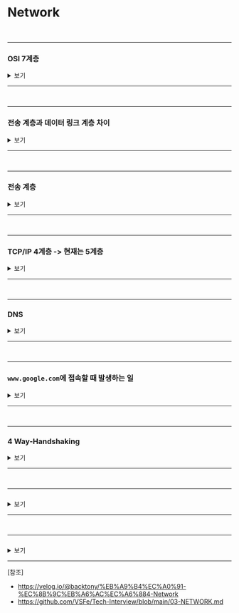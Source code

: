 # Network

<br>

-----------------------

### OSI 7계층

<details>
    <summary> 보기 </summary>
    <br />

-----------------------

**Application Layer (응용)**
  - 최종 목적지로 응용프로그램과 연관해 서비스를 수행하는 계층
  - Ex) HTTP, FTP, DNS

**Presentation Layer (표현)**
  - 데이터 압축 및 변환이 이뤄지는 계층
  - Ex) JPEG, MPEG

**Session Layer (세션)**
  - 데이터가 통신하기 위해 논리적 연결을 담당하는 계층
  - Ex) API, Socket

**Transport Layer (전송)**
  - 종단 간의 사용자들에게 신뢰성 있는 데이터를 전달하는 계층
  - 흐름 제어 : 송신측과 수신측 사이의 **데이터 처리 속도 차이를 제어**
  - 혼잡 제어 : 네트워크 혼잡을 피하기 위해 **데이터 전송 속도 제어**
  - 오류 제어 : **오류 검출 및 재전송**

**Network Layer (네트워크)**
  - IP를 지정하고 라우터로 경로를 선택
  - 네트워크를 통해 선택된 경로로 패킷을 전달하는 계층

**Data-Link Layer (데이터 링크)**
  - 신뢰성 있는 전송을 보장하기 위한 계층
  - 흐름 제어, 오류 제어, 희선 제어

**Physical Layer (물리)**
  - 전기적, 물리적 세부 사항을 정의하는 계층


</details>

-----------------------

<br>

-----------------------

### 전송 계층과 데이터 링크 계층 차이

<details>
    <summary> 보기 </summary>
    <br />

-----------------------

**전송 계층과 데이터 링크 계층 차이**
- 전송 계층은 논리적으로 1:1 연결된 송신과 수신 `(종단간)` 호스트에 신뢰성 관련 기능을 제공한다.
- 데이터 링크 계층은 물리적으로 1:1 연결된 호스트 `(직접 묶여있는 호스트-노드 혹은 노드-노드)` 사이의 전송에서 신뢰성 관련 기능을 제공한다.

**계층을 나눈 이유?**
- 통신이 일어나는 과정을 단계별로 알 수 있게 하여 문제 발생 시 해당 단계만 수정하면 된다.

-----------------------

</details>

-----------------------

<br>

-----------------------

### 전송 계층

<details>
    <summary> 보기 </summary>
    <br />

-----------------------

**TCP 패킷 추적 관리**
- 데이터는 패킷 단위로 쪼개져 같은 목적지로 전송
- 패킷의 분실 확인 처리를 하기 위해 패킷에 각 번호를 부여해 목적지에서 패킷 재조립 

**흐름 제어**
- 송신측, 수신측 사이의 데이터 처리 속도 차이를 제어하기 위한 기법
- 송신측의 데이터 처리 속도를 조절하여 수신자의 버퍼오버플로우를 방지한다.
- 슬라이딩 윈도우를 사용
  - 송신측에서 `0,1,2,3,4,5,6`을 보낼 수 있는 프레임을 가지고 `0,1`을 전송하면 슬라이딩 윈도우는 `2,3,4,5,6`으로 변경
  - 수신측에서 ACK를 보내면 송신측은 이전에 보낸 데이터 `0,1`을 수신측에서 정상적으로 받았음을 알게되고 ACK 개수 만큼 프레임의 수를 오른쪽으로 확장 

**오류 제어**
- 프레임이 손상 혹은 손실 됐을 경우 재전송을 통해 오류 복구
- 3가지 방식
  - Stop and Wait ARQ
    - 수신측에서 ACK or NAK을 보낸다.
    - 수신측에서 받지 못한 경우 NAK을 보낸고 송신측은 해당 데이터 재전송
    - 만약 분실된 경우 일정 간격의 시간을 두고 타임아웃이 되면 송신측에서 데이터 재전송
  - Go-Back-N ARQ
    - 손상되거나 분실된 경우 확인된 마지막 프레임 이후로 모든 프레임 재전송
    - Ex) `1,2,3` 중 수신측에서 1, 3 중 3을 버리고 2를 받지 못했다고 송신측에 보내면 송신측은 2부터 다시 보낸다.  
  - SR ARQ
    - Go-Back-N을 보완한 방법으로 손실된 프레임만 재전송
    - 별도 데이터 재정렬을 수행해야 한다.
    - 별도의 버퍼를 필요로 한다.

**혼잡 제어**
- 네트워크 혼잡을 피하기 위해 송신측에서 보내는 데이터 전송 속도를 제어하는 것
- AIMD 방식
  - 처음 패킷 하나를 보내 문제가 없다면 Window Size를 1씩 증가시키는 방식
  - 문제 발생 시, Window Size를 절반으로 줄인다.
  - 초기에 높은 대역폭을 사용하지 못하여 오랜 시간이 걸린다.
  - 네트워크가 혼잡해지는 상황을 미리 감지하지 못한다.
- Slow Start 방식
  - 처음 패킷을 하나씩 보내는 것은 같지만 매 전송마다 2배씩 증가하여 데이터의 크기가 지수함수적으로 증가
  - 전송되는 데이터의 크기가 임계값에 도달하면 혼잡 회피 단계로 넘어간다.
  - 혼잡 현상이 발생하면 Window Size를 1로 줄인다.
  - 혼잡 현상이 발생했던 Window Size 절반까지는 지수함수 꼴로 증가하고 이후부턴 1씩 증가.
- Fast Recovery (빠른 회복) 방식
  - 혼잡 시 1로 줄이지 않고 절반으로 줄인 후 선형 증가
- 혼잡 회피
  - 임계값을 넘어가면 1씩만 선형적으로 증가 
</details>

-----------------------

<br>

-----------------------

### TCP/IP 4계층 -> 현재는 5계층

<details>
    <summary> 보기 </summary>
    <br />

-----------------------

- **Application Layer (응용)**
  - 7-Layer의 `Application(응용) + Presentation(표현) + Session(세션)`
- **Transport Layer (전송)**
- **Network Layer (네트워크)**
- **Data Link Layer (데이터 링크)**
- **Physical Layer (물리)**

</details>

-----------------------

<br>

-----------------------

### DNS

<details>
    <summary> 보기 </summary>
    <br />

-----------------------

IP 주소를 문자로 표현한 주소로 바꾸는 시스템 혹은 서버

</details>

-----------------------

<br>

-----------------------

### `www.google.com`에 접속할 때 발생하는 일

<details>
    <summary> 보기 </summary>
    <br />

-----------------------

1. `www.google.com`을 브라우저 주소창에 입력한다.
2. 브라우저는 캐싱된 DNS 기록을 통해 `www.google.com`에 대응되는 IP 주소가 있는지 확인
   - Browser 캐시 확인
   - OS 캐시 확인
   - Router 캐시 확인
   - ISP 캐시 확인
3. 요청한 URL이 캐시에 없으면 `ISP(인터넷 서비스 제공자 - KT 등)`의 DNS 서버가 `www.google.com`을 호스팅하고 있는 서버의 IP 주소를 찾기 위해 DNS-Query를 날려서 찾는다.
4. 브라우저는 IP 주소를 받아서 서버와 TCP 연결을 한다. => `3 Way Handshaking`
   - 클라이언트가 서버로 접속 요청 SYN 패킷을 보낸다.
   - 서버에서는 수락하는 ACK, SYN 패킷을 보낸다.
   - 클라이언트는 서버에게 확인 응답으로 ACK 패킷을 보낸다.
5. TCP 연결이 완료되면 브라우저가 웹서버에 HTTP 요청을 보낸다.
6. 서버는 요청을 처리하고 Response 생성하고 보낸다.
  - 서버단에서 클라이언트 단으로 `index.html`을 응답으로 보내기 되는데 이 안에 구글의 이미지(`google.png`)가 들어있다.
7. 브라우저가 HTML Content를 사용자에게 보여준다.
   - 브라우저는 HTML File을 읽어서 해석하고 이미지 주소가 나오면 다시 해당 URL로 서버에 요청을 보내고 위와 같은 요청을 반복한다.

</details>

-----------------------

<br>

-----------------------

### 4 Way-Handshaking

<details>
    <summary> 보기 </summary>
    <br />

-----------------------

HTTP Request와 HTTP Response가 끝나면 연결과정을 종료하는 `4 Way-Handshaking`이 진행
1. 클라이언트가 서버로 연결을 종료한다는 FIN 패킷 전송
2. 서버는 클라이언트에게 우선적으로 ACK 패킷 전송
3. 서버는 자신의 통신이 끝날 때까지 기다리고 끝나면 클라이언트에게 FIN 패킷 전송
4. 클라이언트는 확인했다는 의미로 ACK 패킷을 서버에게 전송
5. 서버가 보내는 FIN 패킷보다 서버가 보내는 데이터가 늦게 보내질 경우를 대비해 클라이언트는 일정 시간동안 소켓을 닫지 않고 잉여 패킷을 기다림. (Time Wait)
6. 이후 연결 종료

</details>

-----------------------

<br>

-----------------------

### 

<details>
    <summary> 보기 </summary>
    <br />

-----------------------

-

</details>

-----------------------

<br>

-----------------------

### 

<details>
    <summary> 보기 </summary>
    <br />

-----------------------

-

</details>

-----------------------

[참조]
  - https://velog.io/@backtony/%EB%A9%B4%EC%A0%91-%EC%8B%9C%EB%A6%AC%EC%A6%884-Network
  - https://github.com/VSFe/Tech-Interview/blob/main/03-NETWORK.md
